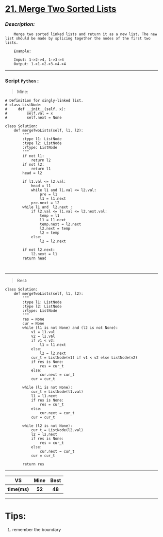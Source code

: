 
#  **[ 21. Merge Two Sorted Lists]( https://leetcode.com/problems/merge-two-sorted-lists/description/ )**

### *Description:*

        Merge two sorted linked lists and return it as a new list. The new list should be made by splicing together the nodes of the first two lists.
        
        Example:
        
        Input: 1->2->4, 1->3->4
        Output: 1->1->2->3->4->4
---


### Script `Python` :

> Mine:
```
# Definition for singly-linked list.
# class ListNode:
#     def __init__(self, x):
#         self.val = x
#         self.next = None

class Solution:
    def mergeTwoLists(self, l1, l2):
        """
        :type l1: ListNode
        :type l2: ListNode
        :rtype: ListNode
        """
        if not l1:
            return l2
        if not l2:
            return l1
        head = l2
        
        if l1.val <= l2.val:
            head = l1
            while l1 and l1.val <= l2.val:
                pre = l1
                l1 = l1.next
            pre.next = l2
        while l1 and  l2.next :
            if l2.val <= l1.val <= l2.next.val:
                temp = l1
                l1 = l1.next
                temp.next = l2.next
                l2.next = temp
                l2 = temp
            else:
                l2 = l2.next
           
        if not l2.next:
            l2.next = l1
        return head
            
      
```
___

                        
> Best:
```
class Solution:
    def mergeTwoLists(self, l1, l2):
        """
        :type l1: ListNode
        :type l2: ListNode
        :rtype: ListNode
        """
        res = None
        cur = None
        while (l1 is not None) and (l2 is not None):
            v1 = l1.val
            v2 = l2.val
            if v1 < v2:
                l1 = l1.next
            else:
                l2 = l2.next
            cur_t = ListNode(v1) if v1 < v2 else ListNode(v2)
            if res is None:
                res = cur_t
            else:
                cur.next = cur_t
            cur = cur_t
            
        while (l1 is not None):
            cur_t = ListNode(l1.val)
            l1 = l1.next
            if res is None:
                res = cur_t
            else:
                cur.next = cur_t
            cur = cur_t
            
        while (l2 is not None):
            cur_t = ListNode(l2.val)
            l2 = l2.next
            if res is None:
                res = cur_t
            else:
                cur.next = cur_t
            cur = cur_t
            
        return res
```
___
 

<table>
  <tr>
    <th>VS</th>
    <th>Mine</th>
    <th>Best</th>
  </tr>
    <tr>
    <th>time(ms)</th>
    <th>52</th>
    <th>48</th>
<table>

___

# Tips:
1. remember the boundary




        
